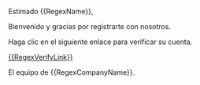 Estimado {{RegexName}},

Bienvenido y gracias por registrarte con nosotros.

Haga clic en el siguiente enlace para verificar su cuenta.

<a href="{{RegexVerifyLink}}">{{RegexVerifyLink}}</a>

El equipo de {{RegexCompanyName}}.
